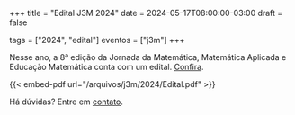 +++
title = "Edital J3M 2024"
date = 2024-05-17T08:00:00-03:00
draft = false

tags = ["2024", "edital"]
eventos = ["j3m"]
+++

Nesse ano, a 8ª edição da Jornada da Matemática, Matemática Aplicada e Educação Matemática conta com um edital. [Confira](/arquivos/j3m/2024/edital.pdf).

{{< embed-pdf url="/arquivos/j3m/2024/Edital.pdf" >}}

Há dúvidas? Entre em [contato](/contato).
